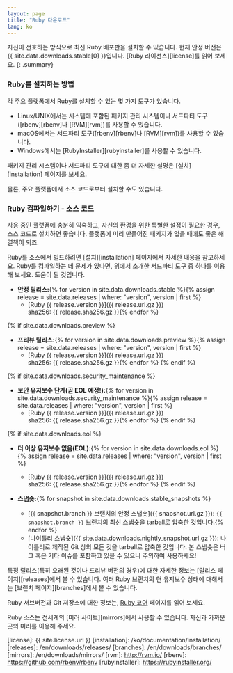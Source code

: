 ```yaml
---
layout: page
title: "Ruby 다운로드"
lang: ko
---
```


자신이 선호하는 방식으로 최신 Ruby 배포판을 설치할 수 있습니다.
현재 안정 버전은 {{ site.data.downloads.stable[0] }}입니다.
[Ruby 라이선스][license]를 읽어 보세요.
{: .summary}

### Ruby를 설치하는 방법

각 주요 플랫폼에서 Ruby를 설치할 수 있는 몇 가지 도구가 있습니다.

* Linux/UNIX에서는 시스템에 포함된 패키지 관리 시스템이나
  서드파티 도구([rbenv][rbenv]나 [RVM][rvm])를 사용할 수 있습니다.
* macOS에서는 서드파티 도구([rbenv][rbenv]나 [RVM][rvm])를 사용할 수 있습니다.
* Windows에서는 [RubyInstaller][rubyinstaller]를 사용할 수 있습니다.

패키지 관리 시스템이나 서드파티 도구에 대한 좀 더 자세한
설명은 [설치][installation] 페이지를 보세요.

물론, 주요 플랫폼에서 소스 코드로부터 설치할 수도 있습니다.

### Ruby 컴파일하기 - 소스 코드

사용 중인 플랫폼에 충분히 익숙하고, 자신의 환경을 위한 특별한 설정이
필요한 경우, 소스 코드로 설치하면 좋습니다.
플랫폼에 미리 만들어진 패키지가 없을 때에도 좋은 해결책이 되죠.

Ruby를 소스에서 빌드하려면 [설치][installation] 페이지에서
자세한 내용을 참고하세요. Ruby를 컴파일하는 데 문제가 있다면,
위에서 소개한 서드파티 도구 중 하나를 이용해 보세요. 도움이 될 것입니다.

* **안정 릴리스:**{% for version in site.data.downloads.stable %}{% assign release = site.data.releases | where: "version", version | first %}
  * [Ruby {{ release.version }}]({{ release.url.gz }})<br>
    sha256: {{ release.sha256.gz }}{% endfor %}

{% if site.data.downloads.preview %}
* **프리뷰 릴리스:**{% for version in site.data.downloads.preview %}{% assign release = site.data.releases | where: "version", version | first %}
  * [Ruby {{ release.version }}]({{ release.url.gz }})<br>
    sha256: {{ release.sha256.gz }}{% endfor %}
{% endif %}

{% if site.data.downloads.security_maintenance %}
* **보안 유지보수 단계(곧 EOL 예정!):**{% for version in site.data.downloads.security_maintenance %}{% assign release = site.data.releases | where: "version", version | first %}
  * [Ruby {{ release.version }}]({{ release.url.gz }})<br>
    sha256: {{ release.sha256.gz }}{% endfor %}
{% endif %}

{% if site.data.downloads.eol %}
* **더 이상 유지보수 없음(EOL):**{% for version in site.data.downloads.eol %}{% assign release = site.data.releases | where: "version", version | first %}
  * [Ruby {{ release.version }}]({{ release.url.gz }})<br>
    sha256: {{ release.sha256.gz }}{% endfor %}
{% endif %}

* **스냅숏:**{% for snapshot in site.data.downloads.stable_snapshots %}
  * [{{ snapshot.branch }} 브랜치의 안정 스냅숏]({{ snapshot.url.gz }}):
    `{{ snapshot.branch }}` 브랜치의 최신 스냅숏을 tarball로 압축한 것입니다.{% endfor %}
  * [나이틀리 스냅숏]({{ site.data.downloads.nightly_snapshot.url.gz }}):
    나이틀리로 제작된 Git 상의 모든 것을 tarball로 압축한 것입니다.
    본 스냅숏은 버그 혹은 기타 이슈를 포함하고 있을 수 있으니 주의하여
    사용하세요!

특정 릴리스(특히 오래된 것이나 프리뷰 버전의 경우)에 대한 자세한 정보는
[릴리스 페이지][releases]에서 볼 수 있습니다.
여러 Ruby 브랜치의 현 유지보수 상태에 대해서는 [브랜치 페이지][branches]에서
볼 수 있습니다.

Ruby 서브버전과 Git 저장소에 대한 정보는, [Ruby 코어](/ko/community/ruby-core/)
페이지를 읽어 보세요.

Ruby 소스는 전세계의 [미러 사이트][mirrors]에서 사용할 수 있습니다.
자신과 가까운 곳의 미러를 이용해 주세요.



[license]: {{ site.license.url }}
[installation]: /ko/documentation/installation/
[releases]: /en/downloads/releases/
[branches]: /en/downloads/branches/
[mirrors]: /en/downloads/mirrors/
[rvm]: http://rvm.io/
[rbenv]: https://github.com/rbenv/rbenv
[rubyinstaller]: https://rubyinstaller.org/
